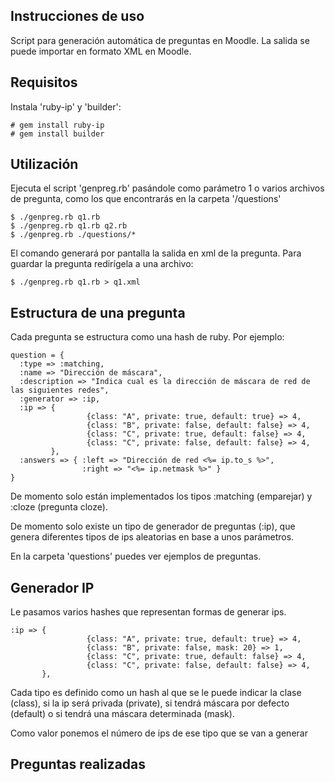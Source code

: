 Instrucciones de uso
--------------------
Script para generación automática de preguntas en Moodle.
La salida se puede importar en formato XML en Moodle.

Requisitos
----------

Instala 'ruby-ip' y 'builder':

```
# gem install ruby-ip
# gem install builder
```

Utilización
-----------

Ejecuta el script 'genpreg.rb' pasándole como parámetro 1 o varios archivos de pregunta, como los que encontrarás en la carpeta '/questions'

```
$ ./genpreg.rb q1.rb
$ ./genpreg.rb q1.rb q2.rb
$ ./genpreg.rb ./questions/* 
```

El comando generará por pantalla la salida en xml de la pregunta. Para guardar la pregunta redirígela a una archivo:

```
$ ./genpreg.rb q1.rb > q1.xml
```

Estructura de una pregunta
--------------------------

Cada pregunta se estructura como una hash de ruby. Por ejemplo:

```
question = {
  :type => :matching,
  :name => "Dirección de máscara",
  :description => "Indica cual es la dirección de máscara de red de las siguientes redes",
  :generator => :ip,
  :ip => {
                 {class: "A", private: true, default: true} => 4,
                 {class: "B", private: false, default: false} => 4,
                 {class: "C", private: true, default: false} => 4,
                 {class: "C", private: false, default: false} => 4,
         },
  :answers => { :left => "Dirección de red <%= ip.to_s %>",
                :right => "<%= ip.netmask %>" }
}
```

De momento solo están implementados los tipos :matching (emparejar) y :cloze (pregunta cloze).

De momento solo existe un tipo de generador de preguntas (:ip), que genera diferentes tipos de ips aleatorias en base a unos parámetros.

En la carpeta 'questions' puedes ver ejemplos de preguntas.

Generador IP
------------

Le pasamos varios hashes que representan formas de generar ips.

```
:ip => {
                 {class: "A", private: true, default: true} => 4,
                 {class: "B", private: false, mask: 20} => 1,
                 {class: "C", private: true, default: false} => 4,
                 {class: "C", private: false, default: false} => 4,
       },
```

Cada tipo es definido como un hash al que se le puede indicar la clase (class), si la ip será privada (private), si tendrá máscara por defecto (default) o si tendrá una máscara determinada (mask).

Como valor ponemos el número de ips de ese tipo que se van a generar

Preguntas realizadas
--------------------


